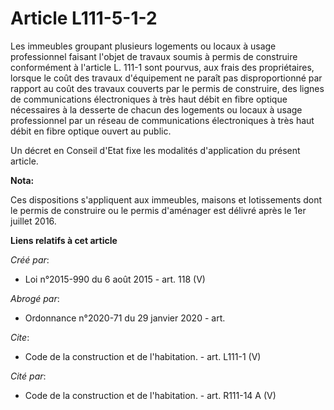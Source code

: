 # Article L111-5-1-2

Les immeubles groupant plusieurs logements ou locaux à usage professionnel faisant l'objet de travaux soumis à permis de
construire conformément à l'article L. 111-1 sont pourvus, aux frais des propriétaires, lorsque le coût des travaux
d'équipement ne paraît pas disproportionné par rapport au coût des travaux couverts par le permis de construire, des lignes
de communications électroniques à très haut débit en fibre optique nécessaires à la desserte de chacun des logements ou
locaux à usage professionnel par un réseau de communications électroniques à très haut débit en fibre optique ouvert au
public.

Un décret en Conseil d'Etat fixe les modalités d'application du présent article.

**Nota:**

Ces dispositions s'appliquent aux immeubles, maisons et lotissements dont le permis de construire ou le permis d'aménager est
délivré après le 1er juillet 2016.

**Liens relatifs à cet article**

_Créé par_:

  - Loi n°2015-990 du 6 août 2015 - art. 118 (V)

_Abrogé par_:

  - Ordonnance n°2020-71 du 29 janvier 2020 - art.

_Cite_:

  - Code de la construction et de l'habitation. - art. L111-1 (V)

_Cité par_:

  - Code de la construction et de l'habitation. - art. R111-14 A (V)
